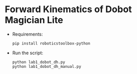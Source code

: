 # Forward Kinematics of Dobot Magician Lite

- Requirements:
    ```
    pip install roboticstoolbox-python
    ```

- Run the script:
    ```
    python lab1_dobot_dh.py
    python lab1_dobot_dh_manual.py
    ```
